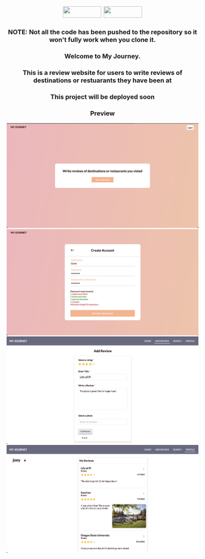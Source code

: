 <div style="font-size: 18px;" align="center">
<img width="100px" height="30px" src="https://img.shields.io/badge/react-%2320232a.svg?style=for-the-badge&logo=react&logoColor=%2361DAFB" />
<img width="100px" height="30px" src="https://img.shields.io/badge/javascript-%23323330.svg?style=for-the-badge&logo=javascript&logoColor=%23F7DF1E" />
</div>

<h3 align="center"> 
NOTE: Not all the code
has been pushed to the repository 
so it won't fully work when you clone it.
</h3>

<h3 align="center">  Welcome to My Journey. 
</h3>

<h3 align="center">This is a review website for users to write reviews of destinations or restuarants they have been at
</h3>

<h3 align="center"> This project will be deployed soon </h3>

<h3 align="center"> Preview </h3>
<div align="center">

<img src="screenshots/screenshot-1.png" alt="Alt Text" width="500"/>


<img src="screenshots/screenshot-2.png" alt="Alt Text" width="500"/>


<img src="screenshots/screenshot-3.png" alt="Alt Text" width="500"/>


<img src="screenshots/screenshot-4.png" alt="Alt Text" width="500"/>
</div>